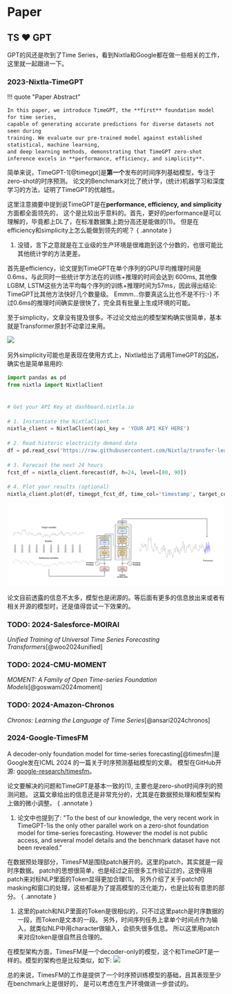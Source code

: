 # Paper

## TS :heart: GPT

GPT的风还是吹到了Time Series，看到Nixtla和Google都在做一些相关的工作，这里就一起跟进一下。

### 2023-Nixtla-TimeGPT

!!! quote "Paper Abstract"

    In this paper, we introduce TimeGPT, the **first** foundation model for time series,
    capable of generating accurate predictions for diverse datasets not seen during
    training. We evaluate our pre-trained model against established statistical, machine learning,
    and deep learning methods, demonstrating that TimeGPT zero-shot
    inference excels in **performance, efficiency, and simplicity**.

简单来说，TimeGPT-1[@timegpt]是**第一个**发布的时间序列基础模型，专注于zero-shot的时序预测。
论文的Benchmark对比了统计学，(统计)机器学习和深度学习的方法，证明了TimeGPT的优越性。


这里注意摘要中提到说TimeGPT是在**performance, efficiency, and simplicity**方面都全面领先的，
这个是比较出乎意料的。首先，更好的performance是可以理解的，毕竟都上DL了，在标准数据集上跑分高还是能做的(1)。
但是在efficiency和simplicity上怎么能做到领先的呢？
{ .annotate }

1. 没错，言下之意就是在工业级的生产环境是很难跑到这个分数的，也很可能比其他统计学的方法更差。

首先是efficiency，论文提到TimeGPT在单个序列的GPU平均推理时间是0.6ms，与此同时一些统计学方法在的训练+推理的时间会达到
600ms, 其他像LGBM, LSTM这些方法平均每个序列的训练+推理时间为57ms，因此得出结论: TimeGPT比其他方法快好几个数量级。
Emmm...你要真这么比也不是不行:-) 不过0.6ms的推理时间确实是很快了，完全具有批量上生成环境的可能。

至于simplicity，文章没有提及很多。不过论文给出的模型架构确实很简单，基本就是Transformer原封不动拿过来用。

![](https://github.com/Nixtla/nixtla/raw/main/nbs/img/forecast_readme.png)

另外simplicity可能也是表现在使用方式上，Nixtla给出了调用TimeGPT的[SDK](https://github.com/Nixtla/nixtla)，
确实也是简单易用的:

```python
import pandas as pd
from nixtla import NixtlaClient


# Get your API Key at dashboard.nixtla.io

# 1. Instantiate the NixtlaClient
nixtla_client = NixtlaClient(api_key = 'YOUR API KEY HERE')

# 2. Read historic electricity demand data
df = pd.read_csv('https://raw.githubusercontent.com/Nixtla/transfer-learning-time-series/main/datasets/electricity-short.csv')

# 3. Forecast the next 24 hours
fcst_df = nixtla_client.forecast(df, h=24, level=[80, 90])

# 4. Plot your results (optional)
nixtla_client.plot(df, timegpt_fcst_df, time_col='timestamp', target_col='value', level=[80, 90])

```
![](https://github.com/Nixtla/nixtla/raw/main/nbs/img/forecast.png)


论文目前透露的信息不太多，模型也是闭源的。等后面有更多的信息放出来或者有相关开源的模型时，还是值得尝试一下效果的。

### TODO: 2024-Salesforce-MOIRAI
*Unified Training of Universal Time Series Forecasting Transformers*[@woo2024unified]

### TODO: 2024-CMU-MOMENT
*MOMENT: A Family of Open Time-series Foundation Models*[@goswami2024moment]

### TODO: 2024-Amazon-Chronos

*Chronos: Learning the Language of Time Series*[@ansari2024chronos]


### 2024-Google-TimesFM

A decoder-only foundation model for time-series forecasting[@timesfm]是Google发在ICML 2024
的一篇关于时序预测基础模型的文章。
模型在GitHub开源: [google-research/timesfm](https://github.com/google-research/timesfm)。


论文要解决的问题和TimeGPT是基本一致的(1), 主要也是zero-shot时间序列的预测问题。
这篇文章给出的信息还是非常充分的，尤其是在数据预处理和模型架构上做的微小调整。
{ .annotate }

1. 论文中也提到了: "To the best of our knowledge, the very
recent work in TimeGPT-1is the only other parallel work on a zero-shot foundation model for time-series
forecasting. However the model is not public access, and several model details and the benchmark dataset have not
been revealed."

在数据预处理部分，TimesFM是围绕patch展开的。这里的patch，其实就是一段时序数据。
patch的思想很简单，也是经过之前很多工作验证过的，这使得用patch来对标NLP里面的Token显得更加合理(1)。
另外介绍了关于patch的masking和窗口的处理，这些都是为了提高模型的泛化能力，也是比较有意思的部分。
{ .annotate }

1. 这里的patch和NLP里面的Token是很相似的，只不过这里patch是时序数据的一段，而Token是文本的一段。
另外，时间序列任务上拿单个时间点作为输入，就类似NLP中用character做输入，会损失很多信息。
所以这里用patch来对应token是很自然且合理的。

在模型架构方面，TimesFM是一个decoder-only的模型，这个和TimeGPT是一样的。模型的架构也是比较类似，如下:
![](./images/timesfm.png)

总的来说，TimesFM的工作是提供了一个时序预训练模型的基础，且其表现至少在benchmark上是很好的，
是可以考虑在生产环境做进一步尝试的。
